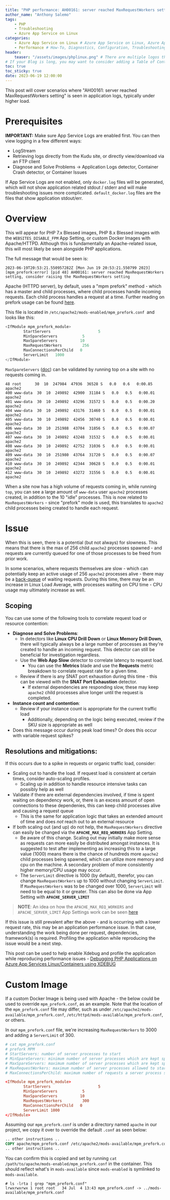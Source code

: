 ```yaml
---
title: "PHP performance: AH00161: server reached MaxRequestWorkers setting"
author_name: "Anthony Salemo"
tags:
    - PHP
    - Troubleshooting
    - Azure App Service on Linux
categories:
    - Azure App Service on Linux # Azure App Service on Linux, Azure App Service on Windows, Function App, Azure VM, Azure SDK
    - Performance # How-To, Diagnostics, Configuration, Troubleshooting, Performance
header:
    teaser: "/assets/images/phplinux.png" # There are multiple logos that can be used in "/assets/images" if you choose to add one.
# If your Blog is long, you may want to consider adding a Table of Contents by adding the following two settings.
toc: true
toc_sticky: true
date: 2023-06-19 12:00:00
---
```


This post will cover scenarios where "AH00161: server reached MaxRequestWorkers setting" is seen in application logs, typically under higher load.

# Prerequisites
**IMPORTANT:** Make sure App Service Logs are enabled first. You can then view logging in a few different ways:

- LogStream
- Retrieving logs directly from the Kudu site, or directly view/download via an FTP client
- Diagnose and Solve Problems -> Application Logs detector, Container Crash detector, or Container Issues 

If App Service Logs are not enabled, only `docker.log` files will be generated, which will not show application related stdout / stderr and will make troubleshooting issues more complicated. `default_docker.log` files are the files that show application stdout/err.

# Overview
This will appear for PHP 7.x Blessed images, PHP 8.x Blessed images with the `WEBSITES_DISABLE_FPM` App Setting, or custom Docker Images with Apache/HTTPD. Although this is fundamentally an Apache-related issue, this will most likely be seen alongside PHP applications.

The full message that would be seen is:

```
2023-06-19T20:53:21.550957282Z [Mon Jun 19 20:53:21.550799 2023] [mpm_prefork:error] [pid 48] AH00161: server reached MaxRequestWorkers setting, consider raising the MaxRequestWorkers setting
```

Apache (HTTPD server), by default, uses a "mpm prefork" method - which has a master and child processes, where child processes handle incoming requests. Each child process handles a request at a time. Further reading on prefork usage can be found [here](https://httpd.apache.org/docs/2.4/mod/prefork.html).

This file is located in `/etc/apache2/mods-enabled/mpm_prefork.conf `and looks like this:

```c
<IfModule mpm_prefork_module>
        StartServers                     5
        MinSpareServers           5
        MaxSpareServers          10
        MaxRequestWorkers         256
        MaxConnectionsPerChild   0
        ServerLimit   1000
</IfModule>
```

`MaxSpareServers` ([doc](https://httpd.apache.org/docs/2.4/mod/prefork.html#maxspareservers)) can be validated by running top on a site with no requests coming in.

```
48 root      30  10  247984  47936  36528 S   0.0   0.6   0:00.85 apache2                                                                                                                            
400 www-data  30  10  249892  42900  31184 S   0.0   0.5   0:00.01 apache2                                                                                                                            
401 www-data  30  10  249892  43296  31572 S   0.0   0.5   0:00.20 apache2                                                                                                                            
404 www-data  30  10  249892  43176  31460 S   0.0   0.5   0:00.01 apache2                                                                                                                            
405 www-data  30  10  249892  42456  30740 S   0.0   0.5   0:00.01 apache2                                                                                                                            
406 www-data  30  10  251988  43704  31856 S   0.0   0.5   0:00.07 apache2                                                                                                                            
407 www-data  30  10  249892  43248  31532 S   0.0   0.5   0:00.01 apache2                                                                                                                            
408 www-data  30  10  249892  42752  31036 S   0.0   0.5   0:00.01 apache2                                                                                                                            
409 www-data  30  10  251980  43764  31720 S   0.0   0.5   0:00.07 apache2                                                                                                                            
410 www-data  30  10  249892  42344  30628 S   0.0   0.5   0:00.01 apache2                                                                                                                            
412 www-data  30  10  249892  43272  31556 S   0.0   0.5   0:00.01 apache2
```

When a site now has a high volume of requests coming in, while running `top`, you can see a large amount of `www-data` user `apache2` processes created, in addition to the 10 "idle" processes. This is now related to `MaxRequestWorkers` - since "prefork" mode is used, this translates to `apache2` child processes being created to handle each request.

# Issue
When this is seen, there is a potential (but not always) for slowness. This means that there is the max of 256 child `apache2` processes spawned - and requests are currently queued for one of those processes to be freed from prior work.

In some scenarios, where requests themselves are slow - which can potentially keep an active usage of 256 `apache2` processes alive - there may be a [back-queue](https://httpd.apache.org/docs/2.4/mod/mpm_common.html#listenbacklog) of waiting requests. During this time, there may be an increase in Linux Load Average, with processes waiting on CPU time - CPU usage may ultimately increase as well.

## Scoping

You can use some of the following tools to correlate request load or resource contention:

- **Diagnose and Solve Problems**:
    - In detectors like **Linux CPU Drill Down** or **Linux Memory Drill Down**, there will typically always be a large number of processes as they're created to handle an incoming request. This detector can still be beneficial for investigation regardless.
    - Use the **Web App Slow** detector to correlate latency to request load.
        - You can use the **Metrics** blade and use the **Requests** metric breakdown to correlate request rate for a given time.
    - Review if there is any SNAT port exhaustion during this time - this can be viewed with the **SNAT Port Exhaustion** detector.
        - If external dependencies are responding slow, these may keep `apache2` child processes alive longer until the request is completed.
- **Instance count and contention**:
    - Review if your instance count is appropriate for the current traffic load
        - Additionally, depending on the logic being executed, review if the SKU size is appropriate as well
- Does this message occur during peak load times? Or does this occur with variable request spikes?

## Resolutions and mitigations:
If this occurs due to a spike in requests or organic traffic load, consider:

- Scaling out to handle the load. If request load is consistent at certain times, consider auto-scaling profiles.
    - Scaling up in addition to handle resource intensive tasks can possibly help as well
- Validate if there are external dependencies involved, if time is spent waiting on dependency work, or, there is an excess amount of open connections to these dependenies, this can keep child processes alive and causing a request queue
    - This is the same for application logic that takes an extended amount of time and does _not_ reach out to an external resource
- If both scaling out (and up) do not help, the `MaxRequestWorkers` directive can easily be changed via the **`APACHE_MAX_REQ_WORKERS`** App Setting.
    - Be aware of this change. Scaling out may initially make more sense as requests can more easily be distributed amongst instances. It is suggested to test after implementing as increasing this to a large value (1000) means there is the chance of hundreds more `apache2` child processes being spawned, which can utilize more memory and cpu on the machine. A secondary problem of more consistently higher memory/CPU usage may occur.
    - The `ServerLimit` directive is 1000 (by default), therefor, you can change `MaxRequestWorkers` up to 1000 without changing `ServerLimit`. If `MaxRequestWorkers` was to be changed over 1000, `ServerLimit` will need to be equal to it or greater. This can also be done via App Setting with **`APACHE_SERVER_LIMIT`**

> **NOTE**: An idea on how the `APACHE_MAX_REQ_WORKERS` and `APACHE_SERVER_LIMIT` App Settings work can be seen [here](https://github.com/Azure-App-Service/ImageBuilder/blob/85feaea25d6856d61db2b6f10fc6348dd6dee523/GenerateDockerFiles/php/apache/init_container.sh#L47)

If this issue is still prevalent after the above - and is occurring with a lower request rate, this may be an application performance issue. In that case, understanding the work being done per request, dependencies, framework(s) is required. Profiling the application while reproducing the issue would be a next step.

This post can be used to help enable Xdebug and profile the application while reproducing performance issues - [Debugging PHP Applications on Azure App Services Linux/Containers using XDEBUG](https://azureossd.github.io/2020/05/05/debugging-php-application-on-azure-app-service-linux/index.html)

# Custom Image
If a custom Docker Image is being used with Apache - the below could be used to override `mpm_prefork.conf`, as an example. Note that the location of the `mpm_prefork.conf` file may differ, such as under `/etc/apache2/mods-available/mpm_prefork.conf`, `/etc/httpd/mods-available/mpm_prefork.conf`, or others.

In our `mpm_prefork.conf` file, we're increasing `MaxRequestWorkers` to 3000 and adding a `ServerLimit` of 300.

```conf
# cat mpm_prefork.conf
# prefork MPM
# StartServers: number of server processes to start
# MinSpareServers: minimum number of server processes which are kept spare
# MaxSpareServers: maximum number of server processes which are kept spare
# MaxRequestWorkers: maximum number of server processes allowed to start
# MaxConnectionsPerChild: maximum number of requests a server process serves

<IfModule mpm_prefork_module>
        StartServers                     5
        MinSpareServers           5
        MaxSpareServers          10
        MaxRequestWorkers         300
        MaxConnectionsPerChild   0
        ServerLimit 1000
</IfModule>
```

Assuming our `mpm_prefork.conf` is under a directory named `apache` in our project, we copy it over to override the default `.conf` as seen below:

```Dockerfile
.. other instructions ..
COPY apache/mpm_prefork.conf /etc/apache2/mods-available/mpm_prefork.conf
.. other instructions ..
```

You can confirm this is copied and set by running `cat /path/to/apache/mods-enabled/mpm_prefork.conf` in the container. This should reflect what's in `mods-available` since `mods-enabled` is symlinked to `mods-available`.

```
# ls -lrta | grep "mpm_prefork.conf"
lrwxrwxrwx 1 root root   34 Jul  4 13:43 mpm_prefork.conf -> ../mods-available/mpm_prefork.conf
```